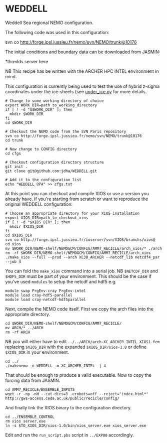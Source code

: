 # WEDDELL
Weddell Sea regional NEMO configuration.

The following code was used in this configuration:

svn co http://forge.ipsl.jussieu.fr/nemo/svn/NEMO/trunk@10176

The initial conditions and boundary data can be downloaded from JASMIN:

*thredds server here

NB This recipe has be written with the ARCHER HPC INTEL environment in mind.

This configuration is currently being used to test the use of hybrid z-sigma coordinates under the ice-sheets (see [under_ice.py](https://github.com/jdha/nemo_utils) for more details.

```
# Change to some working directory of choice
export WORK_DIR=path_to_working_directory
if [ ! -d "$$WORK_DIR" ]; then
  mkdir $WORK_DIR
fi
cd $WORK_DIR

# Checkout the NEMO code from the SVN Paris repository 
svn co http://forge.ipsl.jussieu.fr/nemo/svn/NEMO/trunk@10176
cd trunk

# Now change to CONFIG directory
cd cfgs

# Checkout configuration directory structure
git init .
git clone git@github.com:jdha/WEDDELL.git

# Add it to the configuration list
echo "WEDDELL OPA" >> cfgs.txt
```
At this point you can checkout and compile XIOS or use a version you already have. If you're starting from scratch or want to reproduce the original WEDDELL configuration:

```
# Choose an appropriate directory for your XIOS installation
export XIOS_DIR=path_to_checkout_xios
if [ ! -d "$XIOS_DIR" ]; then
  mkdir $XIOS_DIR
fi
cd $XIOS_DIR
svn co http://forge.ipsl.jussieu.fr/ioserver/svn/XIOS/branchs/xios@
cd xios
mv $WORK_DIR/NEMO-shelf/NEMOGCM/CONFIG/AMM7_RECICLE/arch_xios/* ./arch
rm -rf $WORK_DIR/NEMO-shelf/NEMOGCM/CONFIG/AMM7_RECICLE/arch_xios
./make_xios --full --prod --arch XC30_ARCHER --netcdf_lib netcdf4_par --job 4
```

You can fold the ```make_xios``` command into a serial job. NB ```$NETCDF_DIR``` and ```$HDF5_DIR``` must be part of your environment. This should be the case if you've used ```modules``` to setup the netcdf and hdf5 e.g. 

```
module swap PrgEnv-cray PrgEnv-intel
module load cray-hdf5-parallel
module load cray-netcdf-hdf5parallel
```

Next, compile the NEMO code itself. First we copy the arch files into the appropriate directory.

```
cd $WORK_DIR/NEMO-shelf/NEMOGCM/CONFIG/AMM7_RECICLE/
mv ARCH/* ../ARCH
rm -rf ARCH
```

NB you will either have to edit ```../../ARCH/arch-XC_ARCHER_INTEL_XIOS1.fcm``` replacing ```$XIOS_DIR``` with the expanded ```$XIOS_DIR/xios-1.0``` or define ```$XIOS_DIR``` in your environment.

```
cd ../
./makenemo -n WEDDELL -m XC_ARCHER_INTEL -j 4
```

That should be enough to produce a valid executable. Now to copy the forcing data from JASMIN. 

```
cd AMM7_RECICLE/ENSEMBLE_INPUTS
wget -r -np -nH --cut-dirs=3 -erobots=off --reject="index.html*" http://gws-access.ceda.ac.uk/public/recicle/config/
```

And finally link the XIOS binary to the configuration directory.

```
cd ../ENSEMBLE_CONTROL
rm xios_server.exe
ln -s $TO_XIOS_DIR/xios-1.0/bin/xios_server.exe xios_server.exe
```

Edit and run the ```run_script.pbs``` script in ```../EXP00``` accordingly.
